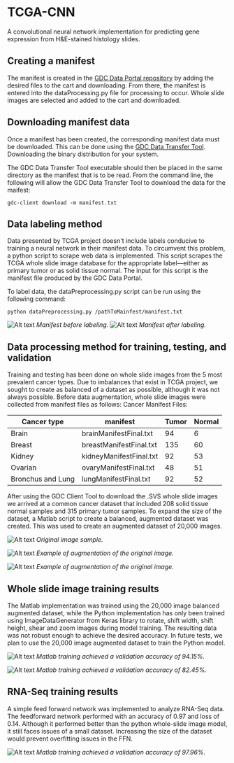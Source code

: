 # TCGA-CNN
A convolutional neural network implementation for predicting gene expression from H&amp;E-stained histology slides.

## Creating a manifest

The manifest is created in the [GDC Data Portal repository](https://portal.gdc.cancer.gov/repository) by adding the
desired files to the cart and downloading. From there, the manifest is entered into the dataProcessing.py file for
processing to occur. Whole slide images are selected and added to the cart and downloaded.

## Downloading manifest data

Once a manifest has been created, the corresponding manifest data must be downloaded. This can be done using the
[GDC Data Transfer Tool](https://gdc.cancer.gov/access-data/gdc-data-transfer-tool). Downloading the binary
distribution for your system.

The GDC Data Transfer Tool executable should then be placed in the same directory as the manifest that is to be read.
From the command line, the following will allow the GDC Data Transfer Tool to download the data for the maifest:
```commandline
gdc-client download -m manifest.txt
```

## Data labeling method

Data presented by TCGA project doesn't include labels conducive to training a neural network in their manifest data.
To circumvent this problem, a python script to scrape web data is implemented. This script scrapes the TCGA whole slide
image database for the appropriate label—either as primary tumor or as solid tissue normal. The input for this script
is the manifest file produced by the GDC Data Portal.

To label data, the dataPreprocessing.py script can be run using the following command:
```commandline
python dataPreprocessing.py /pathToMainfest/manifest.txt
```

![Alt text](images/exampleManifestBeforeLabeling.png "Manifest before labeling")
_Manifest before labeling._
![Alt text](images/exampleManifesetAfterLabeling.png "Manifest after labeling")
_Manifest after labeling._

## Data processing method for training, testing, and validation

Training and testing has been done on whole slide images from the 5 most prevalent cancer types. Due to imbalances that
exist in TCGA project, we sought to create as balanced of a dataset as possible, although it was not always possible.
Before data augmentation, whole slide images were collected from manifest files as follows:
Cancer Manifest Files:

| Cancer type       | manifest                | Tumor | Normal |
|-------------------|-------------------------|-------|--------|
| Brain             | brainManifestFinal.txt  | 94    | 6      |
| Breast            | breastManifestFinal.txt | 135   | 60     |
| Kidney            | kidneyManifestFinal.txt | 92    | 53     |
| Ovarian           | ovaryManifestFinal.txt  | 48    | 51     |
| Bronchus and Lung | lungManifestFinal.txt   | 92    | 52     |

After using the GDC Client Tool to download the .SVS whole slide images we arrived at a common cancer dataset that
included 208 solid tissue normal samples and 315 primary tumor samples. To expand the size of the dataset, a Matlab
script to create a balanced, augmented dataset was created. This was used to create an augmented dataset of 20,000
images.

![Alt text](images/TCGA-02-0071-01A-01-TS1.08ce5791-0029-4680-90fa-db48c90d45bd.png "Original image sample")
_Original image sample._

![Alt text](images/augId1TCGA-02-0071-01A-01-TS1.08ce5791-0029-4680-90fa-db48c90d45bd.png "Original image sample")
_Example of augmentation of the original image._

![Alt text](images/augId2TCGA-02-0071-01A-01-TS1.08ce5791-0029-4680-90fa-db48c90d45bd.png "Original image sample")
_Example of augmentation of the original image._

## Whole slide image training results

The Matlab implementation was trained using the 20,000 image balanced augmented dataset, while the Python
implementation has only been trained using ImageDataGenerator from Keras library to rotate, shift width, shift height,
shear and zoom images during model training. The resulting data was not robust enough to achieve the desired accuracy.
In future tests, we plan to use the 20,000 image augmented dataset to train the Python model.

![Alt text](images/matlabTraining9415.png "Matlab training results")
_Matlab training achieved a validation accuracy of 94.15%._

![Alt text](images/pythonTraining8245.png "Python training results")
_Matlab training achieved a validation accuracy of 82.45%._


## RNA-Seq training results
A simple feed forward network was implemented to analyze RNA-Seq data. The feedforward network performed with an
accuracy of 0.97 and loss of 0.14. Although it performed better than the python whole-slide image model, it still faces
issues of a small dataset. Increasing the size of the dataset would prevent overfitting issues in the FFN. 

![Alt text](images/pythonTraining9796.png "Python training results")
_Matlab training achieved a validation accuracy of 97.96%._
